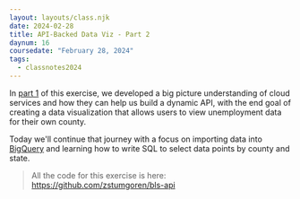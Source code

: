 ```yaml
---
layout: layouts/class.njk
date: 2024-02-28
title: API-Backed Data Viz - Part 2
daynum: 16
coursedate: "February 28, 2024"
tags:
  - classnotes2024
---
```



In [part 1](../../day/15) of this exercise, we developed a big picture understanding of cloud services and how they can help us build a dynamic API, with the end goal of creating a data visualization that allows users to view unemployment data for their own county.

Today we'll continue that journey with a focus on importing data into [BigQuery][] and learning how to write SQL to select data points by county and state.

[BigQuery]: https://cloud.google.com/bigquery/docs

> All the code for this exercise is here: https://github.com/zstumgoren/bls-api
